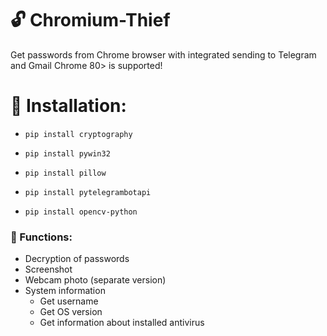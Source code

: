 # :unlock: Chromium-Thief
Get passwords from Chrome browser with integrated sending to Telegram and Gmail
Chrome 80> is supported!

# :scroll: Installation:
* `pip install cryptography`
* `pip install pywin32`
* `pip install pillow`

* `pip install pytelegrambotapi`
* `pip install opencv-python`


### :cherries: Functions:
* Decryption of passwords
* Screenshot
* Webcam photo (separate version)
* System information
  * Get username
  * Get OS version
  * Get information about installed antivirus
